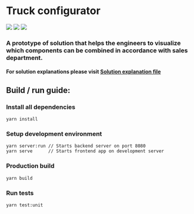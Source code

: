 # Truck configurator

[![](https://github.com/alexmozheyko/truck-configurator/workflows/Unit%20tests/badge.svg)](https://github.com/alexmozheyko/truck-configurator/actions?query=workflow%3A%22Unit+tests%22)
[![](https://github.com/alexmozheyko/truck-configurator/workflows/Linting/badge.svg)](https://github.com/alexmozheyko/truck-configurator/actions?query=workflow%3ALinting)
[![](https://github.com/alexmozheyko/truck-configurator/workflows/EditorConfig/badge.svg)](https://github.com/alexmozheyko/truck-configurator/actions?query=workflow%3AEditorConfig)

### A prototype of solution that helps the engineers to visualize which components can be combined in accordance with sales department.

#### For solution explanations please visit [Solution explanation file](./solution-explanation.md)

## Build / run guide:

### Install all dependencies
```
yarn install
```

### Setup development environment
```
yarn server:run // Starts backend server on port 8080
yarn serve      // Starts frontend app on development server
```

### Production build
```
yarn build
```

### Run tests
```
yarn test:unit
```
